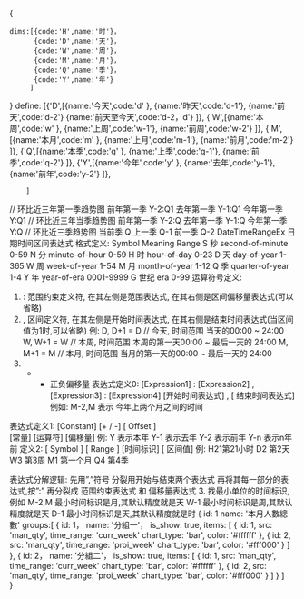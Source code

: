 {
	
	dims:[{code:'H',name:'时'}，
		  {code:'D',name:'天'}，
	      {code:'W',name:'周'}，
	      {code:'M',name:'月'}，
	      {code:'Q',name:'季'}，
	      {code:'Y',name:'年'}
	     ]
}
define: [{'D',[{name:'今天',code:'d'  },
			   {name:'昨天',code:'d-1'},
			   {name:'前天',code:'d-2'}
			   {name:'前天至今天',code:'d-2，d'}
			 ]},
		 {'W',[{name:'本周',code:'w'  },
			   {name:'上周',code:'w-1'},
			   {name:'前周',code:'w-2'}
			 ]},
		 {'M',[{name:'本月',code:'m'  },
			   {name:'上月',code:'m-1'},
			   {name:'前月',code:'m-2'}
			 ]},
		 {'Q',[{name:'本季',code:'q'  },
			   {name:'上季',code:'q-1'},
			   {name:'前季',code:'q-2'}
			 ]},
		 {'Y',[{name:'今年',code:'y'  },
			   {name:'去年',code:'y-1'},
			   {name:'前年',code:'y-2'}
			 ]},
			 
		]
// 环比近三年第一季趋势图
	前年第一季 Y-2:Q1
	去年第一季 Y-1:Q1
	今年第一季 Y:Q1
// 环比近三年当季趋势图
	前年第一季 Y-2:Q
	去年第一季 Y-1:Q
	今年第一季 Y:Q
// 环比近三季趋势图
	当前季 Q
	上一季 Q-1
	前一季 Q-2
DateTimeRangeEx 
日期时间区间表达式 
格式定义:
Symbol 	Meaning					Range
S		秒	second-of-minute	0-59
N		分	minute-of-hour		0-59
H		时	hour-of-day			0-23
D		天	day-of-year			1-365
W		周	week-of-year		1-54
M		月	month-of-year		1-12
Q		季	quarter-of-year		1-4
Y		年	year-of-era			0001-9999
G		世纪 era					0-99
运算符号定义:
1.  : 范围约束定义符, 在其左侧是范围表达式, 在其右侧是区间偏移量表达式(可以省略)
2.  , 区间定义符, 在其左侧是开始时间表达式, 在其右侧是结束时间表达式(当区间值为1时,可以省略)
       例:    D, D+1  = D    // 今天, 时间范围 当天的00:00 ~ 24:00
	      	  W, W+1 = W  // 本周, 时间范围 本周的第一天00:00 ~ 最后一天的 24:00
              M, M+1 = M   //  本月, 时间范围 当月的第一天的00:00 ~ 最后一天的 24:00
3. + - 正负偏移量
表达式定义0:
[Expression1] : [Expression2] ,  [Expression3] : [Expression4] 
[开始时间表达式] 		     ,  [ 结束时间表达式]
例如:
 M-2,M   表示  今年上两个月之间的时间
 	 
表达式定义1:
[Constant] [+ / -] [ Offset ]			
[常量] [运算符] [偏移量]
例: 
 Y    表示本年
 Y-1 表示去年
 Y-2 表示前年
 Y-n 表示n年前
定义2:
[ Symbol ] [ Range ]
[时间标识] [ 区间值]
例: 
H21第21小时
D2  第2天
W3 第3周
M1 第一个月
Q4  第4季
 
 
表达式分解逻辑:
先用”,”符号 分裂用开始与结束两个表达式
再将其每一部分的表达式,按”:” 再分裂成 范围约束表达式 和 偏移量表达式
3.   找最小单位的时间标识, 
       例如 M-2,M 最小时间标识是月,其默认精度就是天
	       W-1 	  最小时间标识是周,其默认精度就是天
	       D-1	  最小时间标识是天,其默认精度就是时
{
 id: 1
 name: '本月人數總數'
 groups:[
 		 {     id: 1，
 		     name: '分組一'，
 		  is_show: true,
 		  	items: [
 		  			 {
 		  			          id: 1,
 		  			         src: 'man_qty',
 		  			  time_range: 'curr_week'
 		  			  chart_type: 'bar',
 		  			  	   color: '#ffffff'
 		  			  },
 		  			  {
 		  			          id: 2,
 		  			         src: 'man_qty',
 		  			  time_range: 'proi_week'
 		  			  chart_type: 'bar',
 		  			  	   color: '#fff000'
 		  			  }
 		  		   ]
 		 },
 		 {     id: 2，
 		     name: '分組二'，
 		  is_show: true,
 		  	items: [
 		  			 {
 		  			          id: 1,
 		  			         src: 'man_qty',
 		  			  time_range: 'curr_week'
 		  			  chart_type: 'bar',
 		  			  	   color: '#ffffff'
 		  			  },
 		  			  {
 		  			          id: 2,
 		  			         src: 'man_qty',
 		  			  time_range: 'proi_week'
 		  			  chart_type: 'bar',
 		  			  	   color: '#fff000'
 		  			  }
 		  		   ]
 		 }
 	   ]	
}